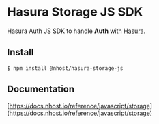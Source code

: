 # Hasura Storage JS SDK

Hasura Auth JS SDK to handle **Auth** with [Hasura](https://hasura.io/).

## Install

`$ npm install @nhost/hasura-storage-js`

## Documentation

[https://docs.nhost.io/reference/javascript/storage](https://docs.nhost.io/reference/javascript/storage)
